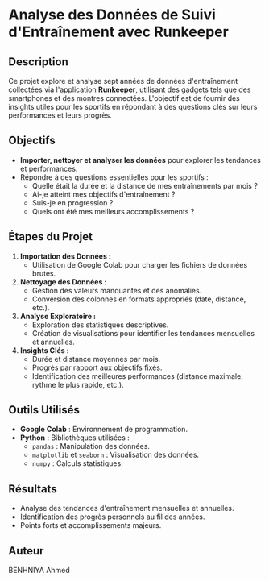 # Analyse des Données de Suivi d'Entraînement avec Runkeeper

## Description
Ce projet explore et analyse sept années de données d'entraînement collectées via l'application **Runkeeper**, utilisant des gadgets tels que des smartphones et des montres connectées. L'objectif est de fournir des insights utiles pour les sportifs en répondant à des questions clés sur leurs performances et leurs progrès.

## Objectifs
- **Importer, nettoyer et analyser les données** pour explorer les tendances et performances.
- Répondre à des questions essentielles pour les sportifs :
  - Quelle était la durée et la distance de mes entraînements par mois ?
  - Ai-je atteint mes objectifs d'entraînement ?
  - Suis-je en progression ?
  - Quels ont été mes meilleurs accomplissements ?

## Étapes du Projet
1. **Importation des Données :**
   - Utilisation de Google Colab pour charger les fichiers de données brutes.
2. **Nettoyage des Données :**
   - Gestion des valeurs manquantes et des anomalies.
   - Conversion des colonnes en formats appropriés (date, distance, etc.).
3. **Analyse Exploratoire :**
   - Exploration des statistiques descriptives.
   - Création de visualisations pour identifier les tendances mensuelles et annuelles.
4. **Insights Clés :**
   - Durée et distance moyennes par mois.
   - Progrès par rapport aux objectifs fixés.
   - Identification des meilleures performances (distance maximale, rythme le plus rapide, etc.).

## Outils Utilisés
- **Google Colab** : Environnement de programmation.
- **Python** : Bibliothèques utilisées :
  - `pandas` : Manipulation des données.
  - `matplotlib` et `seaborn` : Visualisation des données.
  - `numpy` : Calculs statistiques.

## Résultats
- Analyse des tendances d'entraînement mensuelles et annuelles.
- Identification des progrès personnels au fil des années.
- Points forts et accomplissements majeurs.

## Auteur
 BENHNIYA Ahmed

